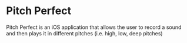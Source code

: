 # Pitch Perfect

Pitch Perfect is an iOS application that allows the user to record a sound and then plays it in different pitches (i.e. high, low, deep pitches) 
